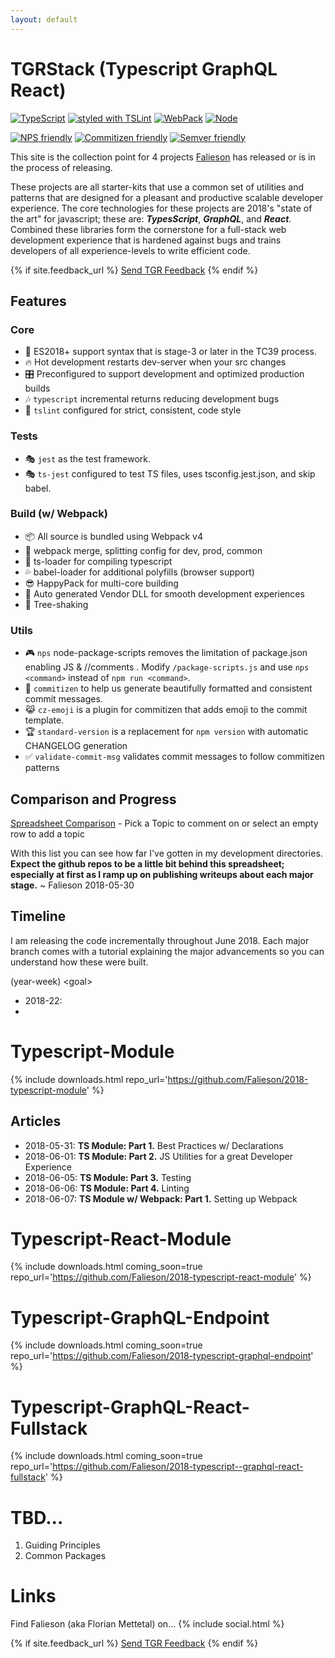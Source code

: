 ```yaml
---
layout: default
---
```


# TGRStack (Typescript GraphQL React)
[![TypeScript](https://img.shields.io/badge/TypeScript-2.8.3-blue.svg?style=flat-square)](https://github.com/Microsoft/TypeScript)
[![styled with TSLint](https://img.shields.io/badge/styled_with-TSLint-ff69b4.svg?style=flat-square)](https://github.com/palantir/tslint/)
[![WebPack](https://img.shields.io/badge/WebPack-4.5.0-blue.svg?style=flat-square)](https://github.com/Microsoft/TypeScript)
[![Node](https://img.shields.io/badge/Node-8.11.2-blue.svg?style=flat-square)](https://github.com/Microsoft/TypeScript)

[![NPS friendly](https://img.shields.io/badge/NPS-friendly-brightgreen.svg?style=flat-square)](https://github.com/kentcdodds/nps)
[![Commitizen friendly](https://img.shields.io/badge/Commitizen-friendly-brightgreen.svg?style=flat-square)](http://commitizen.github.io/cz-cli/)
[![Semver friendly](https://img.shields.io/badge/SemVer-friendly-brightgreen.svg?style=flat-square)](http://commitizen.github.io/cz-cli/)

This site is the collection point for 4 projects [Falieson](www,github.com/falieson) has released or is in the process of releasing.

These projects are all starter-kits that use a common set of utilities and patterns that are designed for a pleasant and productive scalable developer experience. The core technologies for these projects are 2018's "state of the art" for javascript; these are: **_TypesScript_**, **_GraphQL_**, and **_React_**. Combined these libraries form the cornerstone for a full-stack web development experience that is hardened against bugs and trains developers of all experience-levels to write efficient code.

{% if site.feedback_url %}
  <a href="{{ site.feedback_url }}" class="btn">Send TGR Feedback</a>
{% endif %}

## Features

### Core

- :rocket: ES2018+ support syntax that is stage-3 or later in the TC39 process.
- :fire:  Hot development restarts dev-server when your src changes
- :control_knobs:  Preconfigured to support development and optimized production builds
- :notes:  `typescript` incremental returns reducing development bugs
- :vertical_traffic_light:  `tslint` configured for strict, consistent, code style

### Tests

- :performing_arts: `jest` as the test framework.
- :performing_arts: `ts-jest` configured to test TS files, uses tsconfig.jest.json, and skip babel.

### Build (w/ Webpack)

- :package:  All source is bundled using Webpack v4
- :star2:  webpack merge, splitting config for dev, prod, common
- :vertical_traffic_light:   ts-loader for compiling typescript
- :sweat_drops:  babel-loader for additional polyfills (browser support)
- :sunglasses:  HappyPack for multi-core building
- :robot:  Auto generated Vendor DLL for smooth development experiences
- :leaves:  Tree-shaking

### Utils

- :video_game:  `nps` node-package-scripts removes the limitation of package.json enabling JS & //comments .  Modify `/package-scripts.js` and use `nps <command>` instead of `npm run <command>`.
- :raised_hands:  `commitizen` to help us generate beautifully formatted and consistent commit messages.
- :joy_cat:  `cz-emoji` is a plugin for commitizen that adds emoji to the commit template.
- :trophy:  `standard-version` is a replacement for `npm version` with automatic CHANGELOG generation
- :white_check_mark:  `validate-commit-msg` validates commit messages to follow commitizen patterns

## Comparison and Progress
[Spreadsheet Comparison](https://docs.google.com/spreadsheets/d/1bwTX1OGK3sYrHuOE60HCpxQbccWZ8gmDVpYG2AvacrA/edit?usp=sharing) - Pick a Topic to comment on or select an empty row to add a topic

With this list you can see how far I've gotten in my development directories. **Expect the github repos to be a little bit behind this spreadsheet; especially at first as I ramp up on publishing writeups about each major stage.**
~ Falieson 2018-05-30

## Timeline

I am releasing the code incrementally throughout June 2018. Each major branch comes with a tutorial explaining the major advancements so you can understand how these were built.

(year-week) \<goal>
- 2018-22: 
- 

# Typescript-Module
{% include downloads.html repo_url='https://github.com/Falieson/2018-typescript-module' %}

## Articles

- 2018-05-31: **TS Module: Part 1.** Best Practices w/ Declarations
- 2018-06-01: **TS Module: Part 2.** JS Utilities for a great Developer Experience
- 2018-06-05: **TS Module: Part 3.** Testing
- 2018-06-06: **TS Module: Part 4.** Linting
- 2018-06-07: **TS Module w/ Webpack: Part 1.** Setting up Webpack

# Typescript-React-Module
{% include downloads.html coming_soon=true repo_url='https://github.com/Falieson/2018-typescript-react-module' %}

<!-- ## Typescript-React-Native-Module -->
# Typescript-GraphQL-Endpoint
{% include downloads.html coming_soon=true repo_url='https://github.com/Falieson/2018-typescript-graphql-endpoint' %}

# Typescript-GraphQL-React-Fullstack
{% include downloads.html coming_soon=true repo_url='https://github.com/Falieson/2018-typescript--graphql-react-fullstack' %}

# TBD...

1. Guiding Principles
2. Common Packages

# Links
Find Falieson (aka Florian Mettetal) on...
 {% include social.html %}

{% if site.feedback_url %}
  <a href="{{ site.feedback_url }}" class="btn">Send TGR Feedback</a>
{% endif %}